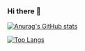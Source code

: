 ### Hi there 👋

[![Anurag's GitHub stats](https://github-readme-stats.vercel.app/api?username=TechCodeDev)](https://github.com/anuraghazra/github-readme-stats)

[![Top Langs](https://github-readme-stats.vercel.app/api/top-langs/?username=TechCodeDev&layout=compact)](https://github.com/anuraghazra/github-readme-stats)


<!--
**TechCodeDev/TechCodeDev** is a ✨ _special_ ✨ repository because its `README.md` (this file) appears on your GitHub profile.

Here are some ideas to get you started:

- 🔭 I’m currently working on ...
- 🌱 I’m currently learning ...
- 👯 I’m looking to collaborate on ...
- 🤔 I’m looking for help with ...
- 💬 Ask me about ...
- 📫 How to reach me: ...
- 😄 Pronouns: ...
- ⚡ Fun fact: ...
-->
